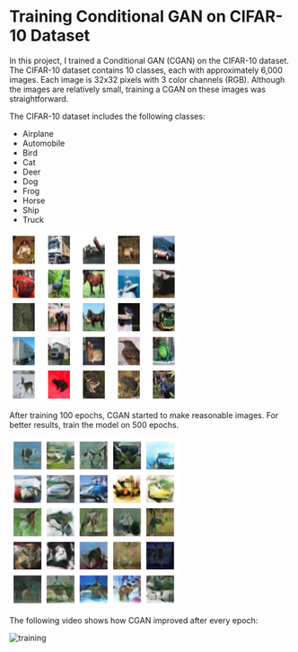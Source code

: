# Training Conditional GAN on CIFAR-10 Dataset

In this project, I trained a Conditional GAN (CGAN) on the CIFAR-10 dataset. The CIFAR-10 dataset contains 10 classes, each with approximately 6,000 images. Each image is 32x32 pixels with 3 color channels (RGB). Although the images are relatively small, training a CGAN on these images was straightforward.

The CIFAR-10 dataset includes the following classes:

- Airplane
- Automobile
- Bird
- Cat
- Deer
- Dog
- Frog
- Horse
- Ship
- Truck

<img src="images/cifar10.png" alt="cifar10" width="300" height="300">

After training 100 epochs, CGAN started to make reasonable images. For better results, train the model on 500 epochs.

<img src="images/generated.png" alt="generated" width="300" height="300">

The following video shows how CGAN improved after every epoch:

<img src="images/training_epochs.gif" alt="training" width="300" height="300">
